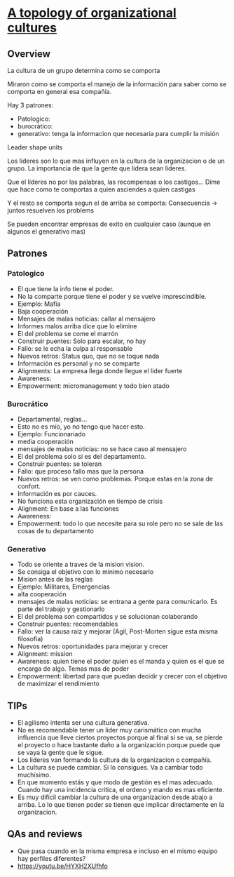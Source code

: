 # [A topology of organizational cultures](https://www.ncbi.nlm.nih.gov/pmc/articles/PMC1765804/pdf/v013p0ii22.pdf)

## Overview

La cultura de un grupo determina como se comporta

Miraron como se comporta el manejo de la información para saber como se comporta en general esa compañía.

Hay 3 patrones:

- Patologico:
- burocrático:
- generativo: tenga la informacion que necesaria para cumplir la misión

Leader shape units

Los lideres son lo que mas influyen en la cultura de la organizacion o de un grupo. La importancia de que la gente que lidera sean líderes.

Que el líderes no por las palabras, las recompensas o los castigos... Dime que hace como te comportas a quien asciendes a quien castigas

Y el resto se comporta segun el de arriba se comporta: Consecuencia -> juntos resuelven los problems

Se pueden encontrar empresas de exito en cualquier caso (aunque en algunos el generativo mas)

## Patrones

### Patologico

- El que tiene la info tiene el poder.
- No la comparte porque tiene el poder y se vuelve imprescindible.
- Ejemplo: Mafia
- Baja cooperación
- Mensajes de malas noticias: callar al mensajero
- Informes malos arriba dice que lo elimine
- El del problema se come el marrón
- Construir puentes: Solo para escalar, no hay
- Fallo: se le echa la culpa al responsable
- Nuevos retros: Status quo, que no se toque nada
- Información es personal y no se comparte
- Alignments: La empresa llega donde llegue el lider fuerte
- Awareness:
- Empowerment: micromanagement y todo bien atado

### Burocrático

- Departamental, reglas...
- Esto no es mío, yo no tengo que hacer esto.
- Ejemplo: Funcionariado
- media cooperación
- mensajes de malas noticias: no se hace caso al mensajero
- El del problema solo si es del departamento.
- Construir puentes: se toleran
- Fallo: que proceso fallo mas que la persona
- Nuevos retros: se ven como problemas. Porque estas en la zona de confort.
- Información es por cauces.
- No funciona esta organización en tiempo de crisis
- Alignment: En base a las funciones
- Awareness:
- Empowerment: todo lo que necesite para su role pero no se sale de las cosas de tu departamento

### Generativo

- Todo se oriente a traves de la mision vision.
- Se consiga el objetivo con lo minimo necesario
- Mision antes de las reglas
- Ejemplo: Militares, Emergencias
- alta cooperación
- mensajes de malas noticias: se entrana a gente para comunicarlo. Es parte del trabajo y gestionarlo
- El del problema son compartidos y se solucionan colaborando
- Construir puentes: recomendables
- Fallo: ver la causa raiz y mejorar (Agil, Post-Morten sigue esta misma filosofia)
- Nuevos retros: oportunidades para mejorar y crecer
- Alignment: mission
- Awareness: quien tiene el poder quien es el manda y quien es el que se encarga de algo. Temas mas de poder
- Empowerment: libertad para que puedan decidir y crecer con el objetivo de maximizar el rendimiento

## TIPs

- El agilismo intenta ser una cultura generativa.
- No es recomendable tener un lider muy carismático con mucha influencia que lleve ciertos proyectos porque al final si se va, se pierde el proyecto o hace bastante daño a la organización porque puede que se vaya la gente que le sigue.
- Los lideres van formando la cultura de la organizacion o compañía.
- La cultura se puede cambiar. Si lo consigues. Va a cambiar todo muchísimo.
- En que momento estás y que modo de gestión es el mas adecuado. Cuando hay una incidencia crítica, el ordeno y mando es mas eficiente.
- Es muy dificil cambiar la cultura de una organizacion desde abajo a arriba. Lo lo que tienen poder se tienen que implicar directamente en la organizacion.

## QAs and reviews

- Que pasa cuando en la misma empresa e incluso en el mismo equipo hay perfiles diferentes?
- <https://youtu.be/HYXH2XUfhfo>
